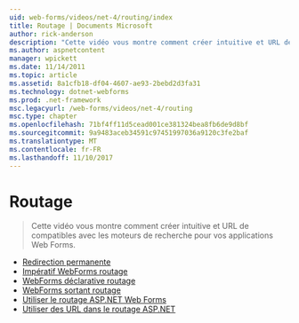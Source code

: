 ```yaml
---
uid: web-forms/videos/net-4/routing/index
title: Routage | Documents Microsoft
author: rick-anderson
description: "Cette vidéo vous montre comment créer intuitive et URL de compatibles avec les moteurs de recherche pour vos applications Web Forms."
ms.author: aspnetcontent
manager: wpickett
ms.date: 11/14/2011
ms.topic: article
ms.assetid: 8a1cfb18-df04-4607-ae93-2bebd2d3fa31
ms.technology: dotnet-webforms
ms.prod: .net-framework
msc.legacyurl: /web-forms/videos/net-4/routing
msc.type: chapter
ms.openlocfilehash: 71bf4ff11d5cead001ce381324bea8fb6de9d8bf
ms.sourcegitcommit: 9a9483aceb34591c97451997036a9120c3fe2baf
ms.translationtype: MT
ms.contentlocale: fr-FR
ms.lasthandoff: 11/10/2017
---
```

<a name="routing"></a>Routage
====================
> Cette vidéo vous montre comment créer intuitive et URL de compatibles avec les moteurs de recherche pour vos applications Web Forms.


- [Redirection permanente](aspnet-4-quick-hit-permanent-redirect.md)
- [Impératif WebForms routage](aspnet-4-quick-hit-imperative-webforms-routing.md)
- [WebForms déclarative routage](aspnet-4-quick-hit-declarative-webforms-routing.md)
- [WebForms sortant routage](aspnet-4-quick-hit-outbound-webforms-routing.md)
- [Utiliser le routage ASP.NET Web Forms](how-do-i-use-routing-with-aspnet-web-forms.md)
- [Utiliser des URL dans le routage ASP.NET](how-do-i-work-with-urls-in-aspnet-routing.md)
